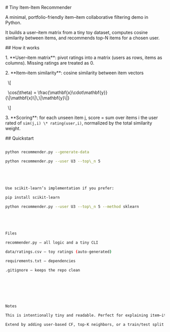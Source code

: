 \# Tiny Item-Item Recommender



A minimal, portfolio-friendly item–item collaborative filtering demo in Python.  

It builds a user–item matrix from a tiny toy dataset, computes cosine similarity between items, and recommends top-N items for a chosen user.



\## How it works

1\. \*\*User–item matrix\*\*: pivot ratings into a matrix (users as rows, items as columns). Missing ratings are treated as 0.

2\. \*\*Item–item similarity\*\*: cosine similarity between item vectors  

&nbsp;  \\\[

&nbsp;  \\cos(\\theta) = \\frac{\\mathbf{x}\\cdot\\mathbf{y}}{\\|\\mathbf{x}\\|\\,\\|\\mathbf{y}\\|}

&nbsp;  \\]

3\. \*\*Scoring\*\*: for each unseen item j, score = sum over items i the user rated of `sim(j,i) \* rating(user,i)`, normalized by the total similarity weight.



\## Quickstart

```bash

python recommender.py --generate-data

python recommender.py --user U3 --top\_n 5





Use scikit-learn’s implementation if you prefer:

pip install scikit-learn

python recommender.py --user U3 --top\_n 5 --method sklearn





Files

recommender.py – all logic and a tiny CLI

data/ratings.csv – toy ratings (auto-generated)

requirements.txt – dependencies

.gitignore – keeps the repo clean







Notes

This is intentionally tiny and readable. Perfect for explaining item–item CF in interviews.

Extend by adding user-based CF, top-K neighbors, or a train/test split with metrics.

